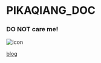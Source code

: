 <!--首页全屏封面-->
# PIKAQIANG_DOC
### DO NOT care me!
![icon](https://s2.loli.net/2024/06/18/NkKTMBQbwXWIixD.png)

[blog](http://pikaqiang.byethost3.com)
